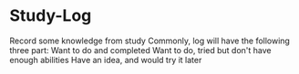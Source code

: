 # Study-Log
Record some knowledge from study
Commonly, log will have the following three part:
  Want to do and completed
  Want to do, tried but don't have enough abilities
  Have an idea, and would try it later
 
